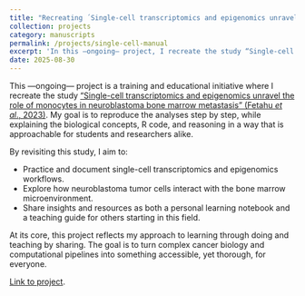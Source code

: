 ```yaml
---
title: "Recreating ´Single-cell transcriptomics and epigenomics unravel the role of monocytes in neuroblastoma bone marrow metastasis’"
collection: projects
category: manuscripts
permalink: /projects/single-cell-manual
excerpt: 'In this —ongoing— project, I recreate the study “Single-cell transcriptomics and epigenomics unravel the role of monocytes in neuroblastoma bone marrow metastasis” (Fetahu et al.), with educational purposes. [Link to project](https://rpubs.com/lcastelli/neuroblastoma).'
date: 2025-08-30
---
```


This —ongoing— project is a training and educational initiative where I recreate the study [“Single-cell transcriptomics and epigenomics unravel the role of monocytes in neuroblastoma bone marrow metastasis” (Fetahu *et al*., 2023)](https://www.nature.com/articles/s41467-023-39210-0). My goal is to reproduce the analyses step by step, while explaining the biological concepts, R code, and reasoning in a way that is approachable for students and researchers alike.

By revisiting this study, I aim to:

- Practice and document single-cell transcriptomics and epigenomics workflows.
- Explore how neuroblastoma tumor cells interact with the bone marrow microenvironment.
- Share insights and resources as both a personal learning notebook and a teaching guide for others starting in this field.

At its core, this project reflects my approach to learning through doing and teaching by sharing. The goal is to turn complex cancer biology and computational pipelines into something accessible, yet thorough, for everyone.

[Link to project](https://rpubs.com/lcastelli/neuroblastoma).
